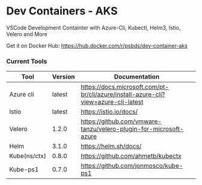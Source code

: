 # Dev Containers - AKS

VSCode Development Containter with Azure-Cli, Kubectl, Helm3, Istio, Velero and More


Get it on Docker Hub: https://hub.docker.com/r/psbds/dev-container-aks


### Current Tools

| Tool          | Version   | Documentation
|-              |-          | -
| Azure cli     | latest    | https://docs.microsoft.com/pt-br/cli/azure/install-azure-cli?view=azure-cli-latest
| Istio         | latest    | https://istio.io/docs/
| Velero        | 1.2.0     | https://github.com/vmware-tanzu/velero-plugin-for-microsoft-azure
| Helm          | 3.1.0     | https://helm.sh/docs/
| Kube(ns/ctx)  | 0.8.0     | https://github.com/ahmetb/kubectx
| Kube-ps1      | 0.7.0     | https://github.com/jonmosco/kube-ps1